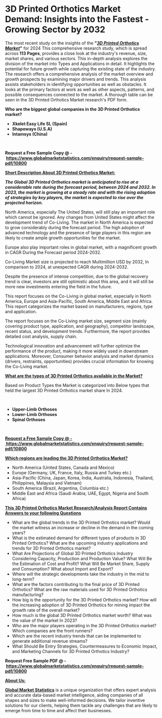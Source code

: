 <h1>3D Printed Orthotics Market Demand: Insights into the Fastest - Growing Sector by 2032</h1>
<p>The most recent study on the insights of the <strong>"</strong><a href="https://www.globalmarketstatistics.com/market-reports/3d-printed-orthotics-market-10800"><strong><em>3D Printed Orthotics Market</em></strong></a><strong>"</strong>&nbsp;for 2024 This comprehensive research study, which is spread across <strong>113 Pages</strong>, provides a close look at the industry's revenue, size, market shares, and various sectors. This in-depth analysis explores the division of the market into Types and Applications in detail. It highlights the potential for future growth while capturing the existing state of the industry. The research offers a comprehensive analysis of the market overview and growth prospects by examining major drivers and trends. This analysis assists stakeholders in identifying opportunities as well as obstacles. It looks at the primary factors at work as well as other aspects, patterns, and possible consequences connected to the market. A thorough table can be seen in the 3D Printed Orthotics Market research's PDF form.</p>
<p><strong>Who are the biggest global companies in the 3D Printed Orthotics market?<br /></strong></p>
<ul>
<li><strong>Xkelet Easy Life SL (Spain)</strong></li>
<li><strong>Shapeways (U.S.A)</strong></li>
<li><strong>Intamsys (China)</strong></li>
</ul>
<p>&nbsp;</p>
<p><strong>Request a Free Sample Copy @ -&nbsp;</strong><a href="https://www.globalmarketstatistics.com/enquiry/request-sample-pdf/10800"><strong>https://www.globalmarketstatistics.com/enquiry/request-sample-pdf/10800</strong></a></p>
<p><strong><u>Short Description About 3D Printed Orthotics Market:</u></strong></p>
<p><strong><em>The Global 3D Printed Orthotics market is anticipated to rise at a considerable rate during the forecast period, between 2024 and 2032. In 2023, the market is growing at a steady rate and with the rising adoption of strategies by key players, the market is expected to rise over the projected horizon.</em></strong></p>
<p>North America, especially The United States, will still play an important role which cannot be ignored. Any changes from United States might affect the development trend of Co-Living. The market in North America is expected to grow considerably during the forecast period. The high adoption of advanced technology and the presence of large players in this region are likely to create ample growth opportunities for the market.</p>
<p>Europe also play important roles in global market, with a magnificent growth in CAGR During the Forecast period 2024-2032.</p>
<p>Co-Living Market size is projected to reach Multimillion USD by 2032, In comparison to 2024, at unexpected CAGR during 2024-2032.</p>
<p>Despite the presence of intense competition, due to the global recovery trend is clear, investors are still optimistic about this area, and it will still be more new investments entering the field in the future.</p>
<p>This report focuses on the Co-Living in global market, especially in North America, Europe and Asia-Pacific, South America, Middle East and Africa. This report categorizes the market based on manufacturers, regions, type and application.</p>
<p>The report focuses on the Co-Living market size, segment size (mainly covering product type, application, and geography), competitor landscape, recent status, and development trends. Furthermore, the report provides detailed cost analysis, supply chain.</p>
<p>Technological innovation and advancement will further optimize the performance of the product, making it more widely used in downstream applications. Moreover, Consumer behavior analysis and market dynamics (drivers, restraints, opportunities) provides crucial information for knowing the Co-Living market.</p>
<p><strong><u>What are the types of 3D Printed Orthotics available in the Market?</u></strong></p>
<p>Based on Product Types the Market is categorized into Below types that held the largest 3D Printed Orthotics market share In 2024.</p>
<p>&nbsp;</p>
<ul>
<li><strong>Upper-Limb Orthoses</strong></li>
<li><strong>Lower-Limb Orthoses</strong></li>
<li><strong>Spinal Orthoses</strong></li>
</ul>
<p>&nbsp;</p>
<p><strong><u>Request a Free Sample Copy @ -&nbsp;</u></strong><a href="https://www.globalmarketstatistics.com/enquiry/request-sample-pdf/10800"><strong>https://www.globalmarketstatistics.com/enquiry/request-sample-pdf/10800</strong></a></p>
<p><strong><u>Which regions are leading the 3D Printed Orthotics Market?</u></strong></p>
<ul>
<li>North America (United States, Canada and Mexico)</li>
<li>Europe (Germany, UK, France, Italy, Russia and Turkey etc.)</li>
<li>Asia-Pacific (China, Japan, Korea, India, Australia, Indonesia, Thailand, Philippines, Malaysia and Vietnam)</li>
<li>South America (Brazil, Argentina, Columbia etc.)</li>
<li>Middle East and Africa (Saudi Arabia, UAE, Egypt, Nigeria and South Africa)</li>
</ul>
<p><strong><u>This 3D Printed Orthotics Market Research/Analysis Report Contains Answers to your following Questions</u></strong></p>
<ul>
<li>What are the global trends in the 3D Printed Orthotics market? Would the market witness an increase or decline in the demand in the coming years?</li>
<li>What is the estimated demand for different types of products in 3D Printed Orthotics? What are the upcoming industry applications and trends for 3D Printed Orthotics market?</li>
<li>What Are Projections of Global 3D Printed Orthotics Industry Considering Capacity, Production and Production Value? What Will Be the Estimation of Cost and Profit? What Will Be Market Share, Supply and Consumption? What about Import and Export?</li>
<li>Where will the strategic developments take the industry in the mid to long-term?</li>
<li>What are the factors contributing to the final price of 3D Printed Orthotics? What are the raw materials used for 3D Printed Orthotics manufacturing?</li>
<li>How big is the opportunity for the 3D Printed Orthotics market? How will the increasing adoption of 3D Printed Orthotics for mining impact the growth rate of the overall market?</li>
<li>How much is the global 3D Printed Orthotics market worth? What was the value of the market In 2023?</li>
<li>Who are the major players operating in the 3D Printed Orthotics market? Which companies are the front runners?</li>
<li>Which are the recent industry trends that can be implemented to generate additional revenue streams?</li>
<li>What Should Be Entry Strategies, Countermeasures to Economic Impact, and Marketing Channels for 3D Printed Orthotics Industry?</li>
</ul>
<p><strong>Request Free Sample PDF @ -&nbsp;</strong><a href="https://www.globalmarketstatistics.com/enquiry/request-sample-pdf/10800"><strong>https://www.globalmarketstatistics.com/enquiry/request-sample-pdf/10800</strong></a></p>
<p><strong><u>About Us:</u></strong></p>
<p><a href="https://www.globalmarketstatistics.com/enquiry/request-sample-pdf/10800"><strong>Global Market Statistics</strong></a>&nbsp;is a unique organization that offers expert analysis and accurate data-based market intelligence, aiding companies of all shapes and sizes to make well-informed decisions. We tailor inventive solutions for our clients, helping them tackle any challenges that are likely to emerge from time to time and affect their businesses.</p>